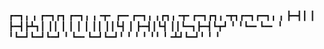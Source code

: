 ┏━┓╻  ╻     ┏━┓┏┓ ┏━┓╻ ╻╺┳╸   ┏━╸┏━┓╻ ╻┏┓╻╺┳╸┏━┓┏┓╻╺┳┓┏━┓┏━┓╻ ╻
┣━┫┃  ┃     ┣━┫┣┻┓┃ ┃┃ ┃ ┃    ┃  ┃ ┃┃ ┃┃┗┫ ┃ ┣━┫┃┗┫ ┃┃┗━┓┣━┫┗┳┛
╹ ╹┗━╸┗━╸   ╹ ╹┗━┛┗━┛┗━┛ ╹    ┗━╸┗━┛┗━┛╹ ╹ ╹ ╹ ╹╹ ╹╺┻┛┗━┛╹ ╹ ╹ 
